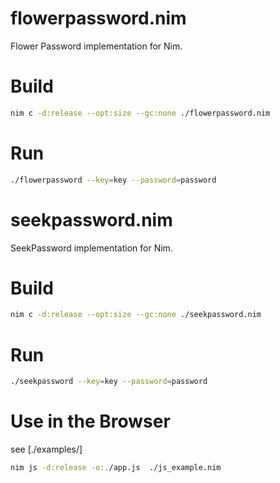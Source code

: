 # flowerpassword.nim
Flower Password implementation for Nim.

# Build
```bash
nim c -d:release --opt:size --gc:none ./flowerpassword.nim
```

# Run
```bash
./flowerpassword --key=key --password=password
```

# seekpassword.nim
SeekPassword implementation for Nim.

# Build
```bash
nim c -d:release --opt:size --gc:none ./seekpassword.nim
```

# Run
```bash
./seekpassword --key=key --password=password
```

# Use in the Browser
see [./examples/]
```bash
nim js -d:release -o:./app.js  ./js_example.nim
```
